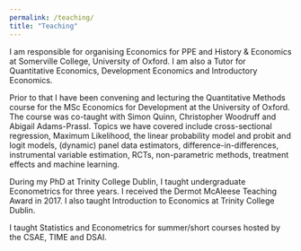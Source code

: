 ```yaml
---
permalink: /teaching/
title: "Teaching"
---
```


I am responsible for organising Economics for PPE and History & Economics at Somerville College, University of Oxford. I am also a Tutor for Quantitative Economics, Development Economics and Introductory Economics. 


Prior to that I have been convening and lecturing the Quantitative Methods course for the MSc Economics for Development at the University of Oxford. The course was co-taught with Simon Quinn, Christopher Woodruff and Abigail Adams-Prassl. Topics we have covered include cross-sectional regression, Maximum Likelihood, the linear probability model and probit and logit models, (dynamic) panel data estimators, difference-in-differences, instrumental variable estimation, RCTs, non-parametric methods, treatment effects and machine learning.


During my PhD at Trinity College Dublin, I taught undergraduate Econometrics for three years. I received the Dermot McAleese Teaching Award in 2017. I also taught Introduction to Economics at Trinity College Dublin. 


I taught Statistics and Econometrics for summer/short courses hosted by the CSAE, TIME and DSAI.